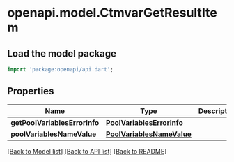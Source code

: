 # openapi.model.CtmvarGetResultItem

## Load the model package
```dart
import 'package:openapi/api.dart';
```

## Properties
Name | Type | Description | Notes
------------ | ------------- | ------------- | -------------
**getPoolVariablesErrorInfo** | [**PoolVariablesErrorInfo**](PoolVariablesErrorInfo.md) |  | [optional] 
**poolVariablesNameValue** | [**PoolVariablesNameValue**](PoolVariablesNameValue.md) |  | [optional] 

[[Back to Model list]](../README.md#documentation-for-models) [[Back to API list]](../README.md#documentation-for-api-endpoints) [[Back to README]](../README.md)


